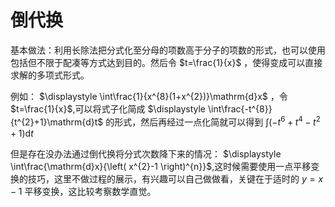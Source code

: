 # 倒代换
基本做法：利用长除法把分式化至分母的项数高于分子的项数的形式，也可以使用包括但不限于配凑等方式达到目的。然后令 $t=\frac{1}{x}$ ，使得变成可以直接求解的多项式形式。

例如： $\displaystyle \int\frac{1}{x^{8}(1+x^{2})}\mathrm{d}x$ ，令 $t=\frac{1}{x}$,可以将式子化简成 $\displaystyle \int\frac{-t^{8}}{t^{2}+1}\mathrm{d}t$ 的形式，然后再经过一点化简就可以得到 $\displaystyle \int\left( -t^{6}+t^{4}-t^{2}+1 \right) \mathrm{d}t$

但是存在没办法通过倒代换将分式次数降下来的情况： $\displaystyle \int\frac{\mathrm{d}x}{\left( x^{2}-1 \right)^{n}}$,这时候需要使用一点平移变换的技巧，这里不做过程的展示，有兴趣可以自己做做看，关键在于适时的 $y=x-1$ 平移变换，这比较考察数学直觉。